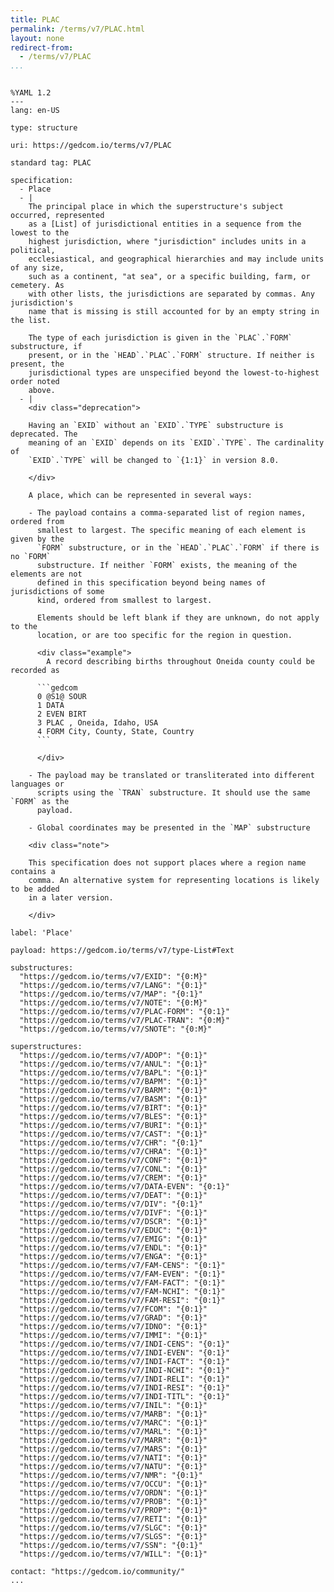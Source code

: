 ```yaml
---
title: PLAC
permalink: /terms/v7/PLAC.html
layout: none
redirect-from:
  - /terms/v7/PLAC
...
```


```

%YAML 1.2
---
lang: en-US

type: structure

uri: https://gedcom.io/terms/v7/PLAC

standard tag: PLAC

specification:
  - Place
  - |
    The principal place in which the superstructure's subject occurred, represented
    as a [List] of jurisdictional entities in a sequence from the lowest to the
    highest jurisdiction, where "jurisdiction" includes units in a political,
    ecclesiastical, and geographical hierarchies and may include units of any size,
    such as a continent, "at sea", or a specific building, farm, or cemetery. As
    with other lists, the jurisdictions are separated by commas. Any jurisdiction's
    name that is missing is still accounted for by an empty string in the list.
    
    The type of each jurisdiction is given in the `PLAC`.`FORM` substructure, if
    present, or in the `HEAD`.`PLAC`.`FORM` structure. If neither is present, the
    jurisdictional types are unspecified beyond the lowest-to-highest order noted
    above.
  - |
    <div class="deprecation">
    
    Having an `EXID` without an `EXID`.`TYPE` substructure is deprecated. The
    meaning of an `EXID` depends on its `EXID`.`TYPE`. The cardinality of
    `EXID`.`TYPE` will be changed to `{1:1}` in version 8.0.
    
    </div>
    
    A place, which can be represented in several ways:
    
    - The payload contains a comma-separated list of region names, ordered from
      smallest to largest. The specific meaning of each element is given by the
      `FORM` substructure, or in the `HEAD`.`PLAC`.`FORM` if there is no `FORM`
      substructure. If neither `FORM` exists, the meaning of the elements are not
      defined in this specification beyond being names of jurisdictions of some
      kind, ordered from smallest to largest.
    
      Elements should be left blank if they are unknown, do not apply to the
      location, or are too specific for the region in question.
    
      <div class="example">
        A record describing births throughout Oneida county could be recorded as
    
      ```gedcom
      0 @S1@ SOUR
      1 DATA
      2 EVEN BIRT
      3 PLAC , Oneida, Idaho, USA
      4 FORM City, County, State, Country
      ```
    
      </div>
    
    - The payload may be translated or transliterated into different languages or
      scripts using the `TRAN` substructure. It should use the same `FORM` as the
      payload.
    
    - Global coordinates may be presented in the `MAP` substructure
    
    <div class="note">
    
    This specification does not support places where a region name contains a
    comma. An alternative system for representing locations is likely to be added
    in a later version.
    
    </div>

label: 'Place'

payload: https://gedcom.io/terms/v7/type-List#Text

substructures:
  "https://gedcom.io/terms/v7/EXID": "{0:M}"
  "https://gedcom.io/terms/v7/LANG": "{0:1}"
  "https://gedcom.io/terms/v7/MAP": "{0:1}"
  "https://gedcom.io/terms/v7/NOTE": "{0:M}"
  "https://gedcom.io/terms/v7/PLAC-FORM": "{0:1}"
  "https://gedcom.io/terms/v7/PLAC-TRAN": "{0:M}"
  "https://gedcom.io/terms/v7/SNOTE": "{0:M}"

superstructures:
  "https://gedcom.io/terms/v7/ADOP": "{0:1}"
  "https://gedcom.io/terms/v7/ANUL": "{0:1}"
  "https://gedcom.io/terms/v7/BAPL": "{0:1}"
  "https://gedcom.io/terms/v7/BAPM": "{0:1}"
  "https://gedcom.io/terms/v7/BARM": "{0:1}"
  "https://gedcom.io/terms/v7/BASM": "{0:1}"
  "https://gedcom.io/terms/v7/BIRT": "{0:1}"
  "https://gedcom.io/terms/v7/BLES": "{0:1}"
  "https://gedcom.io/terms/v7/BURI": "{0:1}"
  "https://gedcom.io/terms/v7/CAST": "{0:1}"
  "https://gedcom.io/terms/v7/CHR": "{0:1}"
  "https://gedcom.io/terms/v7/CHRA": "{0:1}"
  "https://gedcom.io/terms/v7/CONF": "{0:1}"
  "https://gedcom.io/terms/v7/CONL": "{0:1}"
  "https://gedcom.io/terms/v7/CREM": "{0:1}"
  "https://gedcom.io/terms/v7/DATA-EVEN": "{0:1}"
  "https://gedcom.io/terms/v7/DEAT": "{0:1}"
  "https://gedcom.io/terms/v7/DIV": "{0:1}"
  "https://gedcom.io/terms/v7/DIVF": "{0:1}"
  "https://gedcom.io/terms/v7/DSCR": "{0:1}"
  "https://gedcom.io/terms/v7/EDUC": "{0:1}"
  "https://gedcom.io/terms/v7/EMIG": "{0:1}"
  "https://gedcom.io/terms/v7/ENDL": "{0:1}"
  "https://gedcom.io/terms/v7/ENGA": "{0:1}"
  "https://gedcom.io/terms/v7/FAM-CENS": "{0:1}"
  "https://gedcom.io/terms/v7/FAM-EVEN": "{0:1}"
  "https://gedcom.io/terms/v7/FAM-FACT": "{0:1}"
  "https://gedcom.io/terms/v7/FAM-NCHI": "{0:1}"
  "https://gedcom.io/terms/v7/FAM-RESI": "{0:1}"
  "https://gedcom.io/terms/v7/FCOM": "{0:1}"
  "https://gedcom.io/terms/v7/GRAD": "{0:1}"
  "https://gedcom.io/terms/v7/IDNO": "{0:1}"
  "https://gedcom.io/terms/v7/IMMI": "{0:1}"
  "https://gedcom.io/terms/v7/INDI-CENS": "{0:1}"
  "https://gedcom.io/terms/v7/INDI-EVEN": "{0:1}"
  "https://gedcom.io/terms/v7/INDI-FACT": "{0:1}"
  "https://gedcom.io/terms/v7/INDI-NCHI": "{0:1}"
  "https://gedcom.io/terms/v7/INDI-RELI": "{0:1}"
  "https://gedcom.io/terms/v7/INDI-RESI": "{0:1}"
  "https://gedcom.io/terms/v7/INDI-TITL": "{0:1}"
  "https://gedcom.io/terms/v7/INIL": "{0:1}"
  "https://gedcom.io/terms/v7/MARB": "{0:1}"
  "https://gedcom.io/terms/v7/MARC": "{0:1}"
  "https://gedcom.io/terms/v7/MARL": "{0:1}"
  "https://gedcom.io/terms/v7/MARR": "{0:1}"
  "https://gedcom.io/terms/v7/MARS": "{0:1}"
  "https://gedcom.io/terms/v7/NATI": "{0:1}"
  "https://gedcom.io/terms/v7/NATU": "{0:1}"
  "https://gedcom.io/terms/v7/NMR": "{0:1}"
  "https://gedcom.io/terms/v7/OCCU": "{0:1}"
  "https://gedcom.io/terms/v7/ORDN": "{0:1}"
  "https://gedcom.io/terms/v7/PROB": "{0:1}"
  "https://gedcom.io/terms/v7/PROP": "{0:1}"
  "https://gedcom.io/terms/v7/RETI": "{0:1}"
  "https://gedcom.io/terms/v7/SLGC": "{0:1}"
  "https://gedcom.io/terms/v7/SLGS": "{0:1}"
  "https://gedcom.io/terms/v7/SSN": "{0:1}"
  "https://gedcom.io/terms/v7/WILL": "{0:1}"

contact: "https://gedcom.io/community/"
...

```
